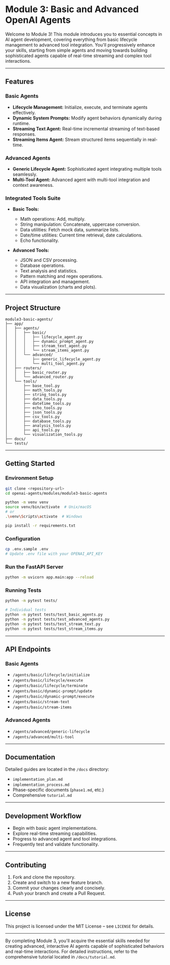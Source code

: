 # Module 3: Basic and Advanced OpenAI Agents

Welcome to Module 3! This module introduces you to essential concepts in AI agent development, covering everything from basic lifecycle management to advanced tool integration. You'll progressively enhance your skills, starting from simple agents and moving towards building sophisticated agents capable of real-time streaming and complex tool interactions.

---

## Features

### Basic Agents

- **Lifecycle Management:** Initialize, execute, and terminate agents effectively.
- **Dynamic System Prompts:** Modify agent behaviors dynamically during runtime.
- **Streaming Text Agent:** Real-time incremental streaming of text-based responses.
- **Streaming Items Agent:** Stream structured items sequentially in real-time.

### Advanced Agents

- **Generic Lifecycle Agent:** Sophisticated agent integrating multiple tools seamlessly.
- **Multi-Tool Agent:** Advanced agent with multi-tool integration and context awareness.

### Integrated Tools Suite

- **Basic Tools:**
  - Math operations: Add, multiply.
  - String manipulation: Concatenate, uppercase conversion.
  - Data utilities: Fetch mock data, summarize lists.
  - Date/time utilities: Current time retrieval, date calculations.
  - Echo functionality.

- **Advanced Tools:**
  - JSON and CSV processing.
  - Database operations.
  - Text analysis and statistics.
  - Pattern matching and regex operations.
  - API integration and management.
  - Data visualization (charts and plots).

---

## Project Structure

```plaintext
module3-basic-agents/
├── app/
│   ├── agents/
│   │   ├── basic/
│   │   │   ├── lifecycle_agent.py
│   │   │   ├── dynamic_prompt_agent.py
│   │   │   ├── stream_text_agent.py
│   │   │   └── stream_items_agent.py
│   │   └── advanced/
│   │       ├── generic_lifecycle_agent.py
│   │       └── multi_tool_agent.py
│   ├── routers/
│   │   ├── basic_router.py
│   │   └── advanced_router.py
│   └── tools/
│       ├── base_tool.py
│       ├── math_tools.py
│       ├── string_tools.py
│       ├── data_tools.py
│       ├── datetime_tools.py
│       ├── echo_tools.py
│       ├── json_tools.py
│       ├── csv_tools.py
│       ├── database_tools.py
│       ├── analysis_tools.py
│       ├── api_tools.py
│       └── visualization_tools.py
├── docs/
└── tests/
```

---

## Getting Started

### Environment Setup

```bash
git clone <repository-url>
cd openai-agents/modules/module3-basic-agents

python -m venv venv
source venv/bin/activate  # Unix/macOS
# or
.\venv\Scripts\activate  # Windows

pip install -r requirements.txt
```

### Configuration

```bash
cp .env.sample .env
# Update .env file with your OPENAI_API_KEY
```

### Run the FastAPI Server

```bash
python -m uvicorn app.main:app --reload
```

### Running Tests

```bash
python -m pytest tests/

# Individual tests
python -m pytest tests/test_basic_agents.py
python -m pytest tests/test_advanced_agents.py
python -m pytest tests/test_stream_text.py
python -m pytest tests/test_stream_items.py
```

---

## API Endpoints

### Basic Agents

- `/agents/basic/lifecycle/initialize`
- `/agents/basic/lifecycle/execute`
- `/agents/basic/lifecycle/terminate`
- `/agents/basic/dynamic-prompt/update`
- `/agents/basic/dynamic-prompt/execute`
- `/agents/basic/stream-text`
- `/agents/basic/stream-items`

### Advanced Agents

- `/agents/advanced/generic-lifecycle`
- `/agents/advanced/multi-tool`

---

## Documentation

Detailed guides are located in the `/docs` directory:

- `implementation_plan.md`
- `implementation_process.md`
- Phase-specific documents (`phase1.md`, etc.)
- Comprehensive `tutorial.md`

---

## Development Workflow

- Begin with basic agent implementations.
- Explore real-time streaming capabilities.
- Progress to advanced agent and tool integrations.
- Frequently test and validate functionality.

---

## Contributing

1. Fork and clone the repository.
2. Create and switch to a new feature branch.
3. Commit your changes clearly and concisely.
4. Push your branch and create a Pull Request.

---

## License

This project is licensed under the MIT License – see `LICENSE` for details.

---

By completing Module 3, you'll acquire the essential skills needed for creating advanced, interactive AI agents capable of sophisticated behaviors and real-time interactions. For detailed instructions, refer to the comprehensive tutorial located in `/docs/tutorial.md`.

